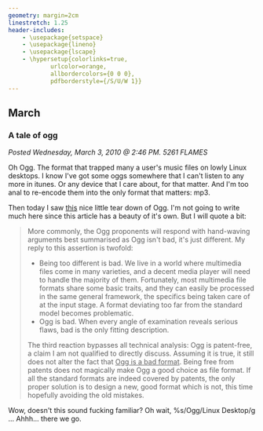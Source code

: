 ```yaml
---
geometry: margin=2cm
linestretch: 1.25
header-includes:
    - \usepackage{setspace}
    - \usepackage{lineno}
    - \usepackage{lscape}
    - \hypersetup{colorlinks=true,
            urlcolor=orange,
            allbordercolors={0 0 0},
            pdfborderstyle={/S/U/W 1}}
---
```

## March
### A tale of ogg

[//p129]: # (https://web.archive.org/web/20160806083629/http://linuxhaters.blogspot.com/2010/03/tale-of-ogg.html)

*Posted Wednesday, March 3, 2010 @ 2:46 PM. 5261 FLAMES*

Oh Ogg. The format that trapped many a user's music files on lowly Linux
desktops. I know I've got some oggs somewhere that I can't listen to any more in
itunes. Or any device that I care about, for that matter. And I'm too anal to
re-encode them into the only format that matters: mp3.

Then today I saw [this][262] nice little tear down of Ogg. I'm not going to
write much here since this article has a beauty of it's own. But I will quote a
bit:

[262]: http://ffmpeg.org/~mru/hardwarebug.org/2010/03/03/ogg-objections/

> More commonly, the Ogg proponents will respond with hand-waving arguments best
> summarised as Ogg isn't bad, it's just different. My reply to this assertion
> is twofold:
> 
> * Being too different is bad. We live in a world where multimedia files come
>   in many varieties, and a decent media player will need to handle the
>   majority of them. Fortunately, most multimedia file formats share some basic
>   traits, and they can easily be processed in the same general framework, the
>   specifics being taken care of at the input stage. A format deviating too far
>   from the standard model becomes problematic.
> * Ogg is bad. When every angle of examination reveals serious flaws, bad is
>   the only fitting description.
> 
> The third reaction bypasses all technical analysis: Ogg is patent-free, a
> claim I am not qualified to directly discuss. Assuming it is true, it still
> does not alter the fact that <u>Ogg is a bad format</u>. Being free from
> patents does not magically make Ogg a good choice as file format. If all the
> standard formats are indeed covered by patents, the only proper solution is to
> design a new, good format which is not, this time hopefully avoiding the old
> mistakes.

Wow, doesn't this sound fucking familiar? Oh wait, %s/Ogg/Linux Desktop/g ...
Ahhh... there we go.
